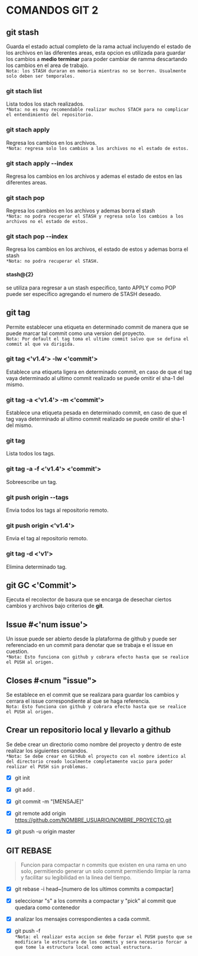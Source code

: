 # COMANDOS GIT 2

## git stash
Guarda el estado actual completo de la rama actual incluyendo el estado de los archivos en las diferentes areas, esta opcion es utilizada para guardar los cambios a **medio terminar**  para poder cambiar de ramma descartando los cambios en el area de trabajo.  
`Nota: los STASH duraran en memoria mientras no se borren. Usualmente solo deben ser temporales.`  

### git stach list 
Lista todos los stach realizados.  
`*Nota: no es muy recomendable realizar muchos STACH para no complicar el entendimiento del repositorio.`  

### git stach apply
Regresa los cambios en los archivos.  
`*Nota: regresa solo los cambios a los archivos no el estado de estos.`  

### git stach apply --index 
Regresa los cambios en los archivos y ademas el estado de estos en las diferentes areas.  

### git stach pop 
Regresa los cambios en los archivos y ademas borra el stash  
`*Nota: no podra recuperar el STASH y regresa solo los cambios a los archivos no el estado de estos.`  

### git stach pop --index 
Regresa los cambios en los archivos, el estado de estos y ademas borra el stash   
`*Nota: no podra recuperar el STASH.`  
#### stash@{2}   
se utiliza para regresar a un stash especifico, tanto APPLY como POP puede ser especifico agregando el numero de STASH deseado.

## git tag
Permite establecer una etiqueta en determinado commit de manera que se puede marcar tal commit como una version del proyecto.  
`Nota: Por default el tag toma el ultimo commit salvo que se defina el commit al que va dirigida.`  

### git tag <'v1.4'> -lw <'commit'> 
Establece una etiqueta ligera en determinado commit, en caso de que el tag vaya determinado al ultimo commit realizado se puede omitir el sha-1 del mismo.

### git tag -a <'v1.4'> -m <'commit'>
Establece una etiqueta pesada en determinado commit, en caso de que el tag vaya determinado al ultimo commit realizado se puede omitir el sha-1 del mismo.   

### git tag 
Lista todos los tags.  

### git tag -a -f <'v1.4'> <'commit'>
Sobreescribe un tag.  

### git push origin --tags
Envia todos los tags al repositorio remoto.  

### git push origin <'v1.4'> 
Envia el tag al repositorio remoto.  

### git tag -d <'v1'>
Elimina determinado tag.  

## git GC <'Commit'>
Ejecuta el recolector de basura que se encarga de desechar ciertos cambios y archivos bajo criterios de **git**.   

## Issue #<'num issue'>
Un issue puede ser abierto desde la plataforma de github y puede ser referenciado en un commit para denotar que se trabaja e el issue en cuestion.  
`*Nota: Esto funciona con github y cobrara efecto hasta que se realice el PUSH al origen.`   

## Closes #<num "issue">
Se establece en el commit que se realizara para guardar los cambios y cerrara el issue correspondiente al que se haga referencia.  
`Nota: Esto funciona con github y cobrara efecto hasta que se realice el PUSH al origen.`   

## Crear un repositorio local y llevarlo a github 
Se debe crear un directorio como nombre del proyecto y dentro de este realizar los siguientes comandos.  
`*Nota: Se debe crear en GitHub el proyecto con el nombre identico al del directorio creado localmente completamente vacio para poder realizar el PUSH sin problemas.`  
- [X] git init

- [X] git add .

- [X] git commit -m "[MENSAJE]"

- [X] git remote add origin https://github.com/NOMBRE_USUARIO/NOMBRE_PROYECTO.git

- [X] git push -u origin master


## GIT REBASE
> Funcion para compactar n commits que existen en una rama en uno solo, permitiendo generar un solo commit permitiendo limpiar la rama y facilitar su legibilidad en la linea del tiempo.

- [X] git rebase -i head~[numero de los ultimos commits a compactar]

- [X] seleccionar "s" a los commits a compactar y "pick" al commit que quedara como contenedor

- [X] analizar los mensajes correspondientes a cada commit.  

- [X] git push -f   
`*Nota: el realizar esta accion se debe forzar el PUSH puesto que se modificara le estructura de los commits y sera necesario forcar a que tome la estructura local como actual estructura.`  
